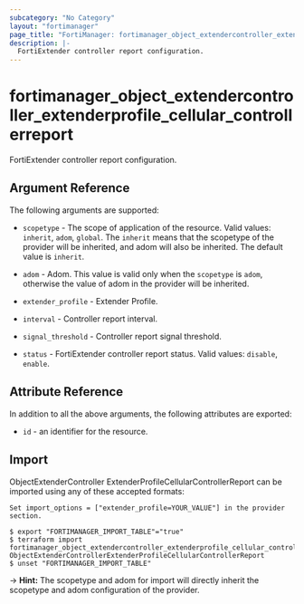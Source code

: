 ```yaml
---
subcategory: "No Category"
layout: "fortimanager"
page_title: "FortiManager: fortimanager_object_extendercontroller_extenderprofile_cellular_controllerreport"
description: |-
  FortiExtender controller report configuration.
---
```


# fortimanager_object_extendercontroller_extenderprofile_cellular_controllerreport
FortiExtender controller report configuration.

## Argument Reference


The following arguments are supported:

* `scopetype` - The scope of application of the resource. Valid values: `inherit`, `adom`, `global`. The `inherit` means that the scopetype of the provider will be inherited, and adom will also be inherited. The default value is `inherit`.
* `adom` - Adom. This value is valid only when the `scopetype` is `adom`, otherwise the value of adom in the provider will be inherited.
* `extender_profile` - Extender Profile.

* `interval` - Controller report interval.
* `signal_threshold` - Controller report signal threshold.
* `status` - FortiExtender controller report status. Valid values: `disable`, `enable`.



## Attribute Reference

In addition to all the above arguments, the following attributes are exported:
* `id` - an identifier for the resource.

## Import

ObjectExtenderController ExtenderProfileCellularControllerReport can be imported using any of these accepted formats:
```
Set import_options = ["extender_profile=YOUR_VALUE"] in the provider section.

$ export "FORTIMANAGER_IMPORT_TABLE"="true"
$ terraform import fortimanager_object_extendercontroller_extenderprofile_cellular_controllerreport.labelname ObjectExtenderControllerExtenderProfileCellularControllerReport
$ unset "FORTIMANAGER_IMPORT_TABLE"
```
-> **Hint:** The scopetype and adom for import will directly inherit the scopetype and adom configuration of the provider.
